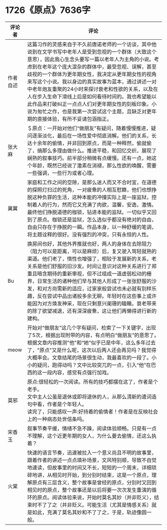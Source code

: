 # 1726《原点》7636字

评论者 | 评论 |
|---|---|
作者自述|这篇习作的灵感来自于不久前唐诺老师的一个访谈，其中他说到在文学书写中老年人是受到忽视的一个群体（大致这个意思），因此我心生念头要写一篇以老年人为主角的小说。考虑到在老年这个庞大混杂的群体中，最受忽视、误解，甚至歧视的一个群体为更年期女性，我决定从更年期女性的视角来写这个小说。我以身边的真实故事为蓝本，通过讲述一对中老年炮友重聚的24小时来探讨衰老和性欲的关系，以及在人在步入生命下滑线上后是如何看待时间的。我也希望能以此作品来打破纠正一点点人们对更年期女性的刻板印象。小说为匆忙之作，也是我第一次尝试这个主题，且缺乏对更年期的直接体验，有所不妥请包涵指正。
张大麻|＄原点：一开始对他们“做朋友”有疑问，随着慢慢推进，疑问逐渐淡化，最后在一场性爱中彻底消解。他们的关系，长达十余年的偷情，并非回到原点，而是一种释然，偷就偷了，搞那么多理由做什么。推进平稳，和回忆交织，展现了娴熟的叙事技巧。前半部分稍微有点缓慢。还有一点，她这个年龄，既然已经说了激素在消褪，那么性欲的唤醒，需要一些强调，一些行为或者心理。
冀翼|家庭和工作之间的空隙，是那么迷人而又不合时宜，在道德的探照灯扫过的死角，一对疲惫的人相互慰籍，他们也想挣脱这种负罪的生活，这种本能的冲撞实际上是一座监狱，控制着人的行为，然而它又充满了肉欲，温馨，安逸，激情。最终他们挣脱道德的枷锁，钻进本能的监狱。一切似乎又回到了原点。枷锁还是监狱，怎么选似乎都没有绝对的自由，自由只存在于挣脱的一瞬。作品本身，以一种舒缓的笔调，将主题诠释的很好。没有强烈的冲突，只有永恒的人性。
Bu|换房间也好，其他外界推就也好，两人的身体在去除阻力（阻力可以是距离，可以是麻烦）后，复又驶入驾轻就熟的渠道。他们老了，惰性也增强了，相较于发展新的关系，老关系是他们舒服的旧沙发。时间让意识对这种关系进行了郑重且暗含期待的重新审视，但不过组成一道虚弱松动的栅界，日常生活的诸种他们早与其他人形成了一张张舒服的沙发，和对方尚需新的适应，过家家般尝试也未必就有别样乐趣，反在尝试中品出诸般多余无聊。年轻时在这些事上或许能因为对方焕发神采，现在只剩意兴阑珊的瞌睡。衰老带来的除了欲望减退，还有深深疲惫，这让他们再懒得进行新的建构。
meow|开始对“做朋友”这几个字有疑问，检索了一下关键字，出现了5次，根据出现附带的内容，有点明白“做朋友”的意思了。根据文章内容推测"他"和“她”似乎已是中年，这么多年过去了，"原点"又是什么呢，这次以后两人还会再见吗？我觉得大概率会。文章结尾的场景很生动，我最喜欢的一段了。小小的疑问，跑得动吗？文中比较突兀的一点，引入“他”在巴西的这一段内容，感觉有点强行加戏。
莫邪|原点:很轻松的一次阅读。所有的技巧都摆在这了，作者是个老手。<br/>文中主人公虽是退休或即将退休的人，从那么清新的遣词造句中看，作者是个年轻人。<br/>读完了，只能感叹一声:好持着的偷情者！作者是在反映社会上的一种病态处世信条吗。
宋香玉|叙事节奏平缓，情绪不急不躁，阅读体验顺畅。只是有一点不理解，这个近更年期的女人，为什么要去偷情，还这么执着？
火棠|快速的语言节奏，迅速被拉入一个意义尚且不明的故事里，跟着作者的讲述一点点填补场景，文风特别顺，导致不自觉地速读，但故事里的时间又不长，短短的一个周末，详细琐碎地讲，从相见时开始，到分别时结束，这是一个原点，理解原点有三层含义，整个故事是曾经的原点，分别时又回到相见时的原点，整个故事还是以后将要一次次发生重演的循环的原点。阅读体验来说，开始时莫名其妙（并非贬义），结束时不了了之（并非贬义。可能生活（尤其是情感关系）就是如此，充满了莫名其妙和不了了之，于是，轨迹像圆一般。